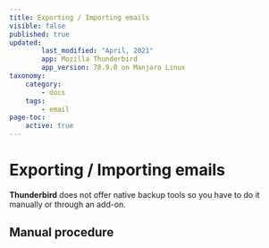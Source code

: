 ```yaml
---
title: Exporting / Importing emails
visible: false
published: true
updated:
        last_modified: "April, 2021"
        app: Mozilla Thunderbird
        app_version: 78.9.0 on Manjaro Linux
taxonomy:
    category:
        - docs
    tags:
        - email
page-toc:
    active: true
---
```


# Exporting / Importing emails
**Thunderbird** does not offer native backup tools so you have to do it manually or through an add-on.

## Manual procedure
